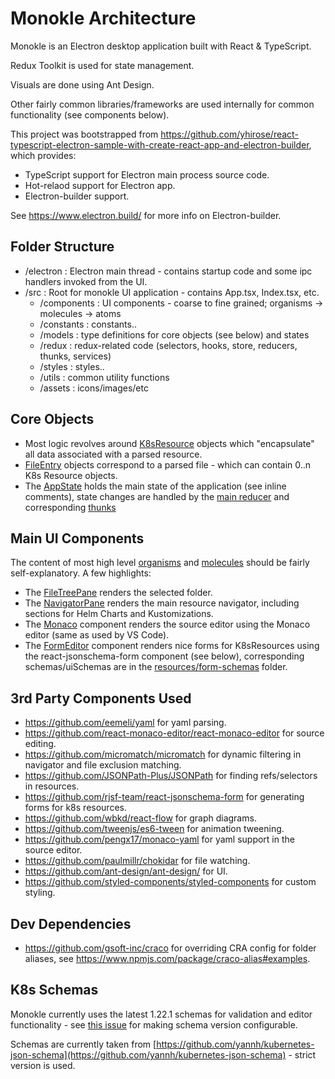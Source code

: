 # Monokle Architecture

Monokle is an Electron desktop application built with React & TypeScript.  

Redux Toolkit is used for state management.   

Visuals are done using Ant Design.  

Other fairly common libraries/frameworks are used internally for common functionality (see components below).   

This project was bootstrapped from
<https://github.com/yhirose/react-typescript-electron-sample-with-create-react-app-and-electron-builder>, 
which provides:
- TypeScript support for Electron main process source code.
- Hot-relaod support for Electron app.
- Electron-builder support.

See <https://www.electron.build/> for more info on Electron-builder.

## **Folder Structure**

- /electron : Electron main thread - contains startup code and some ipc handlers invoked from the UI.
- /src : Root for monokle UI application - contains App.tsx, Index.tsx, etc.
    - /components : UI components - coarse to fine grained; organisms -> molecules -> atoms
    - /constants : constants..
    - /models : type definitions for core objects (see below) and states
    - /redux : redux-related code (selectors, hooks, store, reducers, thunks, services)
    - /styles : styles..
    - /utils : common utility functions
    - /assets : icons/images/etc
  
## **Core Objects**

- Most logic revolves around [K8sResource](https://github.com/kubeshop/monokle/tree/main/src/models/k8sresource.ts) objects which "encapsulate" all 
data associated with a parsed resource.
- [FileEntry](https://github.com/kubeshop/monokle/tree/main/src/models/fileentry.ts) objects correspond to a parsed file - which can contain 0..n K8s Resource objects.
- The [AppState](https://github.com/kubeshop/monokle/tree/main/src/models/appstate.ts) holds the main state of the application (see inline comments), state
  changes are handled by the [main reducer](https://github.com/kubeshop/monokle/tree/main/src/redux/reducers/main.ts) 
  and corresponding [thunks](https://github.com/kubeshop/monokle/tree/main/src/redux/thunks)

## **Main UI Components**

The content of most high level [organisms](https://github.com/kubeshop/monokle/tree/main/src/components/organisms) and 
[molecules](https://github.com/kubeshop/monokle/tree/main/src/components/molecules) should be fairly self-explanatory. A few highlights:

- The [FileTreePane](https://github.com/kubeshop/monokle/tree/main/src/components/organisms/FileTreePane/FileTreePane.tsx) renders the selected folder.
- The [NavigatorPane](https://github.com/kubeshop/monokle/tree/main/src/components/organisms/NavigatorPane/NavigatorPane.tsx) renders the main resource 
  navigator, including sections for Helm Charts and Kustomizations.
- The [Monaco](https://github.com/kubeshop/monokle/tree/main/src/components/molecules/Monaco/Monaco.tsx) component renders the source editor using the
  Monaco editor (same as used by VS Code).
- The [FormEditor](https://github.com/kubeshop/monokle/tree/main/src/components/molecules/FormEditor/FormEditor.tsx) component renders nice forms for 
  K8sResources using the react-jsonschema-form component (see below), corresponding schemas/uiSchemas are 
  in the [resources/form-schemas](https://github.com/kubeshop/monokle/tree/main/resources/form-schemas) folder.

## **3rd Party Components Used**

* https://github.com/eemeli/yaml for yaml parsing.
* https://github.com/react-monaco-editor/react-monaco-editor for source editing.
* https://github.com/micromatch/micromatch for dynamic filtering in navigator and file exclusion matching.
* https://github.com/JSONPath-Plus/JSONPath for finding refs/selectors in resources.
* https://github.com/rjsf-team/react-jsonschema-form for generating forms for k8s resources.
* https://github.com/wbkd/react-flow for graph diagrams.
* https://github.com/tweenjs/es6-tween for animation tweening.
* https://github.com/pengx17/monaco-yaml for yaml support in the source editor.
* https://github.com/paulmillr/chokidar for file watching.
* https://github.com/ant-design/ant-design/ for UI.
* https://github.com/styled-components/styled-components for custom styling.

## **Dev Dependencies**

* https://github.com/gsoft-inc/craco for overriding CRA config for folder aliases,
  see https://www.npmjs.com/package/craco-alias#examples.

## **K8s Schemas**

Monokle currently uses the latest 1.22.1 schemas for validation and editor functionality - 
see [this issue](https://github.com/kubeshop/monokle/issues/321) for making schema version configurable. 

Schemas are currently taken from 
[https://github.com/yannh/kubernetes-json-schema](https://github.com/yannh/kubernetes-json-schema) - strict version
is used.
